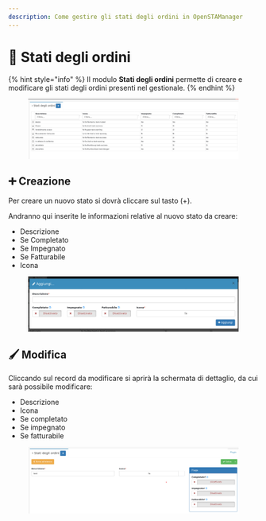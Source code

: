 ```yaml
---
description: Come gestire gli stati degli ordini in OpenSTAManager
---
```


# 📑 Stati degli ordini

{% hint style="info" %}
Il modulo **Stati degli ordini** permette di creare e modificare gli stati degli ordini presenti nel gestionale.
{% endhint %}

<figure><img src="../../../../.gitbook/assets/immagine (909).png" alt=""><figcaption></figcaption></figure>

## ➕ Creazione

Per creare un nuovo stato si dovrà cliccare sul tasto (+).

Andranno qui inserite le informazioni relative al nuovo stato da creare:

* Descrizione
* Se Completato
* Se Impegnato
* Se Fatturabile
* Icona

<figure><img src="../../../../.gitbook/assets/immagine (910).png" alt=""><figcaption></figcaption></figure>

## 🖌️ Modifica

Cliccando sul record da modificare si aprirà la schermata di dettaglio, da cui sarà possibile modificare:

* Descrizione
* Icona
* Se completato
* Se impegnato
* Se fatturabile

<figure><img src="../../../../.gitbook/assets/immagine (911).png" alt=""><figcaption></figcaption></figure>
